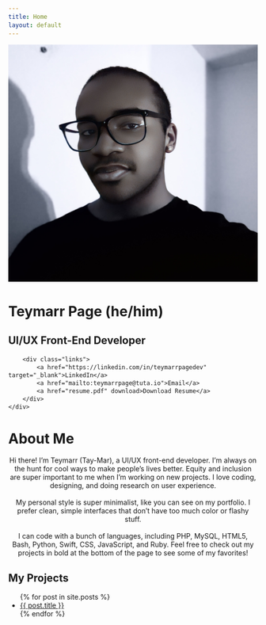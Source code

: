 ```yaml
---
title: Home
layout: default
---
```


<link rel="stylesheet" href="style.css">

<div class="container">
    <div class="left">
        <img src="avatar1.png" alt="Teymarr's Profile Picture" class="profile-pic">

    
<h1 class="name">Teymarr Page (he/him)</h1>
<h2 class="job-title">UI/UX Front-End Developer</h2>

        <div class="links">
            <a href="https://linkedin.com/in/teymarrpagedev" target="_blank">LinkedIn</a>
            <a href="mailto:teymarrpage@tuta.io">Email</a>
            <a href="resume.pdf" download>Download Resume</a>
        </div>
    </div>

 <div class="about-me">
    <h1>About Me</h1>
<p style="text-align: center;">
  Hi there! I’m Teymarr (Tay-Mar), a UI/UX front-end developer. I’m always on the hunt for cool ways to make people’s lives better. Equity and inclusion are super important to me when I’m working on new projects. I love coding, designing, and doing research on user experience.
  <br><br>
  My personal style is super minimalist, like you can see on my portfolio. I prefer clean, simple interfaces that don’t have too much color or flashy stuff.
  <br><br>
  I can code with a bunch of languages, including PHP, MySQL, HTML5, Bash, Python, Swift, CSS, JavaScript, and Ruby. Feel free to check out my projects in bold at the bottom of the page to see some of my favorites!
</p>


<div class="projects">
    <h2>My Projects</h2>
    <ul class="project-list">
        {% for post in site.posts %}
            <li>
                <a href="{{ post.url | relative_url }}">{{ post.title }}</a>
            </li>
        {% endfor %}
    </ul>
</div>

